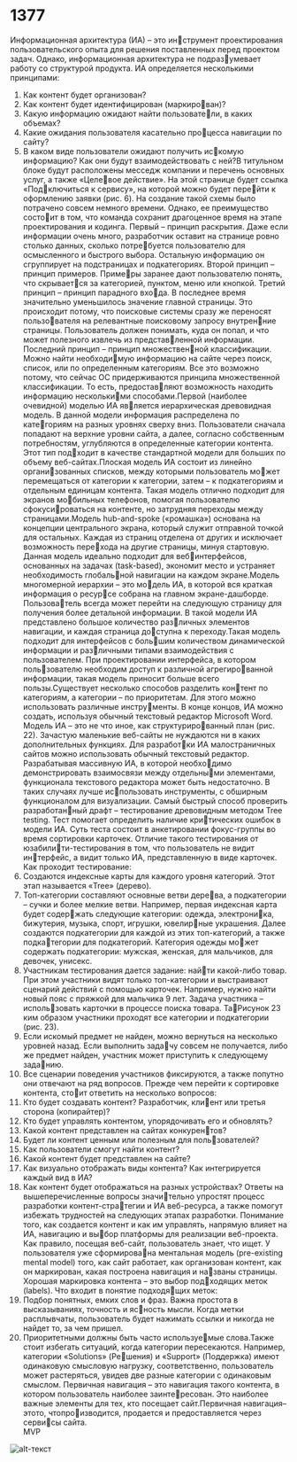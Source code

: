 # 1377
Информационная архитектура (ИА) – это инструмент проектирования пользовательского опыта 
для решения поставленных перед проектом задач. 
Однако, информационная архитектура не подразумевает работу со структурой продукта. ИА определяется несколькими принципами:
1. Как контент будет организован?
2. Как контент будет идентифицирован (маркирован)?
3. Какую информацию ожидают найти пользователи, в каких объемах?
4. Какие ожидания пользователя касательно процесса навигации по сайту?
5. В каком виде пользователи ожидают получить искомую информацию? Как они будут взаимодействовать с ней?В титульном блоке будут расположены месседж 
компании и перечень основных услуг, а также «Целевое действие». На этой странице будет ссылка «Подключиться к сервису», на которой можно будет перейти к оформлению заявки (рис. 6).
На создание такой схемы было потрачено совсем 
немного времени. Однако, ее преимущество состоит в том, что команда сохранит драгоценное время 
на этапе проектирования и кодинга.
Первый – принцип раскрытия. Даже если 
информации очень много, разработчик оставит 
на странице ровно столько данных, сколько потребуется пользователю для осмысленного и быстрого 
выбора. Остальную информацию он сгруппирует 
на подстраницах и подкатегориях. 
Второй принцип – принцип примеров. Примеры заранее дают пользователю понять, что скрывается за категорией, пунктом, меню или кнопкой.
Третий принцип – принцип парадного входа. В последнее время значительно уменьшилось 
значение главной страницы. Это происходит потому, 
что поисковые системы сразу же переносят пользователя на релевантные поисковому запросу внутренние страницы. Пользователь должен понимать, куда 
он попал, и что может полезного извлечь из представленной информации.
Последний принцип – принцип множественной классификации. Можно найти необходимую информацию на сайте через поиск, список, 
или по определенным категориям. Все это возможно 
потому, что сейчас ОС придерживаются принципа 
множественной классификации. То есть, предоставляют возможность находить информацию несколькими способами.Первой (наиболее очевидной) моделью ИА является иерархическая древовидная модель. 
В данной модели информация распределена по категориям на разных уровнях сверху вниз. Пользователи 
сначала попадают на верхние уровни сайта, а далее, 
согласно собственным потребностям, углубляются 
в определенные категории контента. Этот тип подходит в качестве стандартной модели для больших 
по объему веб-сайтах.Плоская модель ИА состоит из линейно организованных списков, между которыми пользователь может перемещаться от категории к категории, затем – к 
подкатегориям и отдельным единицам контента.
Такая модель отлично подходит для экранов мобильных телефонов, помогая пользователю сфокусироваться на контенте, но затрудняя переходы между 
страницами.Модель hub-and-spoke («ромашка») основана 
на концепции центрального экрана, который служит 
отправной точкой для остальных. Каждая из страниц 
отделена от других и исключает возможность перехода на другие страницы, минуя стартовую. 
Данная модель идеально подходит для вебинтерфейсов, основанных на задачах (task-based), 
экономит место и устраняет необходимость глобальной навигации на каждом экране.Модель многомерной иерархии – это модель ИА, в которой вся краткая информация о ресурсе собрана на главном экране-дашборде. Пользователь всегда может перейти на следующую страницу 
для получения более детальной информации. В такой 
модели ИА представлено большое количество различных элементов навигации, и каждая страница доступна к переходу.Такая модель подходит для интерфейсов с большим количеством динамической информации и различными типами взаимодействия с пользователем. 
При проектировании интерфейса, в котором пользователю необходим доступ к различной агрегированной информации, такая модель приносит больше 
всего пользы.Существует несколько способов разделить контент по категориям, а категории – по приоритетам. 
Для этого можно использовать различные инструменты. В конце концов, ИА можно создать, используя 
обычный текстовый редактор Microsoft Word. 
Модель ИА – это не что иное, как структурированный план (рис. 22).
Зачастую маленькие веб-сайты не нуждаются 
ни в каких дополнительных функциях. Для разработки ИА малостраничных сайтов можно использовать 
обычный текстовый редактор.
Разрабатывая массивную ИА, в которой необходимо демонстрировать взаимосвязи между отдельными элементами, функционала текстового редактора 
может быть недостаточно. В таких случаях лучше использовать инструменты, с обширным функционалом 
для визуализации.
Самый быстрый способ проверить разработанный драфт – тестирование древовидным методом 
Tree testing. Тест помогает определить наличие критических ошибок в модели ИА. Суть теста состоит 
в анкетировании фокус-группы во время сортировки 
карточек. Отличие такого тестирования от юзабилити-тестирования в том, что пользователь не видит интерфейс, а видит только ИА, представленную в виде 
карточек. Как проходит тестирование:
1. Создаются индексные карты для каждого уровня 
категорий. Этот этап называется «Tree» (дерево).
2. Топ-категории составляют основные ветви дерева, а подкатегории – сучки и более мелкие ветви.
Например, первая индексная карта будет содержать следующие категории: одежда, электроника, бижутерия, музыка, спорт, игрушки, ювелирные украшения. Далее создаются подкатегории 
для каждой из этих топ-категорий, а также подкатегории для подкатегорий. Категория одежды может содержать подкатегории: мужская, женская, 
для мальчиков, для девочек, унисекс. 
3. Участникам тестирования дается задание: найти какой-либо товар. При этом участники видят 
только топ-категории и выстраивают сценарий 
действий с помощью карточек. 
Например, нужно найти новый пояс с пряжкой 
для мальчика 9 лет. Задача участника – использовать карточки в процессе поиска товара. ТаРисунок 23
ким образом участники проходят все категории 
и подкатегории (рис. 23).
4. Если искомый предмет не найден, можно вернуться 
на несколько уровней назад. Если выполнить задачу совсем не получается, либо же предмет найден, 
участник может приступить к следующему заданию.
5. Все сценарии поведения участников фиксируются, 
а также попутно они отвечают на ряд вопросов.
Прежде чем перейти к сортировке контента, стоит ответить на несколько вопросов: 
1. Кто будет создавать контент? Разработчик, клиент или третья сторона (копирайтер)?
2. Кто будет управлять контентом, упорядочивать 
его и обновлять? 
3. Какой контент представлен на сайтах конкурентов?
4. Будет ли контент ценным или полезным для пользователей?
5. Как пользователи смогут найти контент?
6. Какой контент будет представлен на сайте? 
7. Как визуально отображать виды контента? 
Как интегрируется каждый вид в ИА?
8. Как контент будет отображаться на разных 
устройствах?
Ответы на вышеперечисленные вопросы значительно упростят процесс разработки контент-стратегии и ИА веб-ресурса, а также помогут избежать 
трудностей на следующих этапах разработки. 
Понимание того, как создается контент и как им 
управлять, напрямую влияет на ИА, навигацию и выбор платформы для реализации веб-проекта. 
Как правило, посещая веб-сайт, пользователь 
знает, что ищет. У пользователя уже сформирована ментальная модель (pre-existing mental model) 
того, как сайт работает, как организован контент, 
как он маркирован, какая построена навигация и названы страницы.
Хорошая маркировка контента – это выбор подходящих меток (labels). Что входит в понятие подходящих меток:
1. Подбор понятных, емких слов и фраз.
Важна простота в высказываниях, точность и ясность мысли. Когда метки расплывчаты, пользователь 
будет нажимать ссылки и никогда не найдет то, за чем 
пришел. 
2. Приоритетными должны быть часто используемые слова.Также стоит избегать ситуаций, когда категории 
пересекаются. Например, категории «Solutions» (Решения) и «Support» (Поддержка) имеют одинаковую 
смысловую нагрузку, соответственно, пользователь 
может растеряться, увидев две разные категории с 
одинаковым смыслом. 
Первичная навигация – это навигация такого 
контента, в котором пользователь наиболее заинтересован. Это наиболее важные элементы для тех, кто 
посещает сайт.Первичная навигация–этото, чтопроизводится, продается и предоставляется через сервисы сайта.\
MVP

![alt-текст](file:///C:/Users/Student/Desktop/i.webp)
